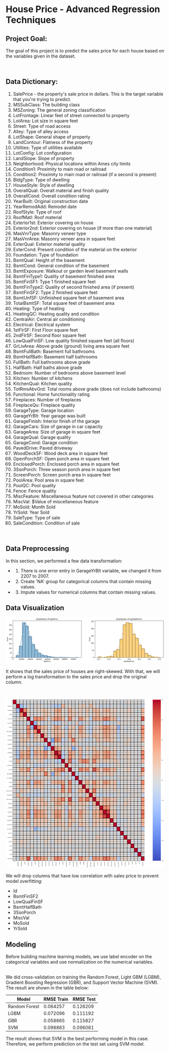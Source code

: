# House Price - Advanced Regression Techniques

## Project Goal:
The goal of this project is to predict the sales price for each house based on the variables given in the dataset.

</br>

## Data Dictionary:
1. SalePrice - the property's sale price in dollars. This is the target variable that you're trying to predict.
2. MSSubClass: The building class
3. MSZoning: The general zoning classification
4. LotFrontage: Linear feet of street connected to property
5. LotArea: Lot size in square feet
6. Street: Type of road access
7. Alley: Type of alley access
8. LotShape: General shape of property
9. LandContour: Flatness of the property
10. Utilities: Type of utilities available
11. LotConfig: Lot configuration
12. LandSlope: Slope of property
13. Neighborhood: Physical locations within Ames city limits
14. Condition1: Proximity to main road or railroad
15. Condition2: Proximity to main road or railroad (if a second is present)
16. BldgType: Type of dwelling
17. HouseStyle: Style of dwelling
18. OverallQual: Overall material and finish quality
19. OverallCond: Overall condition rating
20. YearBuilt: Original construction date
21. YearRemodAdd: Remodel date
22. RoofStyle: Type of roof
23. RoofMatl: Roof material
24. Exterior1st: Exterior covering on house
25. Exterior2nd: Exterior covering on house (if more than one material)
26. MasVnrType: Masonry veneer type
27. MasVnrArea: Masonry veneer area in square feet
28. ExterQual: Exterior material quality
29. ExterCond: Present condition of the material on the exterior
30. Foundation: Type of foundation
31. BsmtQual: Height of the basement
32. BsmtCond: General condition of the basement
33. BsmtExposure: Walkout or garden level basement walls
34. BsmtFinType1: Quality of basement finished area
35. BsmtFinSF1: Type 1 finished square feet
36. BsmtFinType2: Quality of second finished area (if present)
37. BsmtFinSF2: Type 2 finished square feet
38. BsmtUnfSF: Unfinished square feet of basement area
39. TotalBsmtSF: Total square feet of basement area
40. Heating: Type of heating
41. HeatingQC: Heating quality and condition
42. CentralAir: Central air conditioning
43. Electrical: Electrical system
44. 1stFlrSF: First Floor square feet
45. 2ndFlrSF: Second floor square feet
46. LowQualFinSF: Low quality finished square feet (all floors)
47. GrLivArea: Above grade (ground) living area square feet
48. BsmtFullBath: Basement full bathrooms
49. BsmtHalfBath: Basement half bathrooms
50. FullBath: Full bathrooms above grade
51. HalfBath: Half baths above grade
52. Bedroom: Number of bedrooms above basement level
53. Kitchen: Number of kitchens
54. KitchenQual: Kitchen quality
55. TotRmsAbvGrd: Total rooms above grade (does not include bathrooms)
56. Functional: Home functionality rating
57. Fireplaces: Number of fireplaces
58. FireplaceQu: Fireplace quality
59. GarageType: Garage location
60. GarageYrBlt: Year garage was built
61. GarageFinish: Interior finish of the garage
62. GarageCars: Size of garage in car capacity
63. GarageArea: Size of garage in square feet
64. GarageQual: Garage quality
65. GarageCond: Garage condition
66. PavedDrive: Paved driveway
67. WoodDeckSF: Wood deck area in square feet
68. OpenPorchSF: Open porch area in square feet
69. EnclosedPorch: Enclosed porch area in square feet
70. 3SsnPorch: Three season porch area in square feet
71. ScreenPorch: Screen porch area in square feet
72. PoolArea: Pool area in square feet
73. PoolQC: Pool quality
74. Fence: Fence quality
75. MiscFeature: Miscellaneous feature not covered in other categories
76. MiscVal: $Value of miscellaneous feature
77. MoSold: Month Sold
78. YrSold: Year Sold
79. SaleType: Type of sale
80. SaleCondition: Condition of sale

</br>

## Data Preprocessing
In this section, we performed a few data transformation: </br>
- 1. There is one error entry in GarageYrBlt variable, we changed it from 2207 to 2007.
- 2. Create 'NA' group for categorical columns that contain missing values.
- 3. Impute values for numerical columns that contain missing values.

## Data Visualization

![](sales_price_histogram.png)

It shows that the sales price of houses are right-skewed. With that, we will perform a log transformation to the sales price and drop the original column.

</br>

![](corr_plot.png)

We will drop columns that have low correlation with sales price to prevent model overfitting:
- Id
- BsmtFinSF2
- LowQualFinSF
- BsmtHalfBath
- 3SsnPorch
- MiscVal
- MoSold
- YrSold

## Modeling
Before building machine learning models, we use label encoder on the categorical variables and use normalization on the numerical variables.

</br>
We did cross-validation on training the Random Forest, Light GBM (LGBM), Gradient Boosting Regression (GBR), and Support Vector Machine (SVM). The result are shown in the table below:

| Model | RMSE Train | RMSE Test |
| -- | -- | -- |
| Random Forest | 0.064257 | 0.126209 |
| LGBM | 0.072096 | 0.111192 |
| GBR | 0.058665 | 0.115827 |
| SVM | 0.098863 | 0.096081 |

The result shows that SVM is the best performing model in this case. Therefore, we perform prediction on the test set using SVM model.
